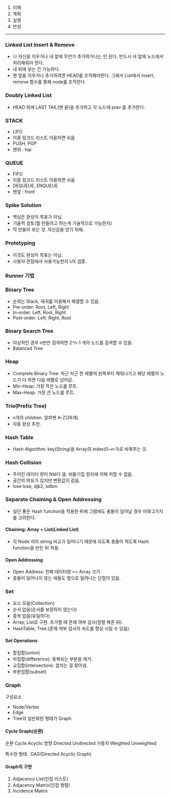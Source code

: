 1. 이해
2. 계획
3. 실행
4. 반성

---

### Linked List Insert & Remove
- 나 자신을 지우거나 내 앞에 무언가 추가하거나는 안 된다. 반드시 내 앞에 노드에서 처리해줘야 한다.
- 내 뒤에 넣는 건 가능하다.
- 맨 앞을 지우거나 추가하려면 HEAD를 조작해야한다. 그래서 List에서 insert, remove 함수를 통해 node를 조작한다.

### Doubly Linked List
- HEAD 외에 LAST TAIL(맨 끝)을 추가하고 각 노드에 prev 를 추가한다.

### STACK
- LIFO
- 이중 링크드 리스트 이용하면 쉬움
- PUSH, POP
- 맨위 : top

### QUEUE
- FIFO
- 이중 링크드 리스트 이용하면 쉬움
- DEQUEUE, ENQUEUE
- 맨앞 : front

### Spike Solution
- 핵심은 완성이 목표가 아님.
- 기술적 검토(뭘 만들려고 하는게 기술적으로 가능한지)
- 막 만들어 보는 것. 자신감을 얻기 위해.

### Prototyping
- 이것도 완성이 목표는 아님.
- 사용자 관점에서 사용가능한지 UX 검증.

### Runner 기법

### Binary Tree
- 순회는 Stack, 재귀를 이용해서 해결할 수 있음.
- Pre-order: Root, Left, Right
- In-order: Left, Root, Right
- Post-order: Left, Right, Root

### Binary Search Tree
- 이상적인 경우 n번만 검색하면 2^n-1 개의 노드를 검색할 수 있음.
- Balanced Tree

### Heap
- Complete Binary Tree: 차근 차근 한 레벨씩 왼쪽부터 채워나가고 해당 레벨의 노드가 다 차면 다음 레벨로 넘어감.
- Min-Heap: 가장 작은 노드를 루트.
- Max-Heap: 가장 큰 노드를 루트.

### Trie(Prefix Tree)
- n개의 children. 알파벳 A-Z(26개).
- 자동 완성 추천.

### Hash Table
- Hash Algorithm: key(String)을 Array의 index(0~n-1)로 바꿔주는 것.

### Hash Collision
- 주어진 데이터 량이 N보다 큼. 비둘기집 원리에 의해 피할 수 없음.
- 공간의 여유가 있지만 변환값이 같음.
- lose lose, djb2, sdbm.

### Separate Chaining & Open Addressing
- 일단 좋은 Hash function을 적용한 뒤에 그럼에도 충돌이 일어날 경우 아래 2가지를 고려한다.
#### Chaining: Array + List(Linked List)
- 각 Node 끼리 string 비교가 일어나기 때문에 되도록 충돌이 적도록 Hash function을 만든 뒤 적용.
#### Open Addressing
- Open Address: 전체 데이터량 <= Array 크기
- 충돌이 일어나지 않는 애들도 옆으로 밀려나는 단점이 있음.

### Set
- 요소 모음(Collection)
- 순서 없음(순서를 보장하지 않는다)
- 중복 없음(유일하다)
- Array, List로 구현. 추가할 때 존재 여부 검사(정렬 해준 뒤).
- HashTable, Tree.(존재 여부 검사의 속도를 향상 시킬 수 있음).

#### Set Operations
- 합집합(union)
- 차집합(difference): 중복되는 부분을 제거.
- 교집합(intersection): 겹치는 걸 찾아냄.
- 부분집합(subset)

### Graph
구성요소
- Node/Vertex
- Edge
- Tree의 일반화된 형태가 Graph

#### Cycle Graph(순환)

순환 Cycle    Acyclic
방향 Directed   Undirected
가중치 Weighted   Unweighted

특수한 형태 : DAG(Directed Acyclic Graph)

#### Graph의 구현

1. Adjacency List(인접 리스트)
2. Adjacency Matrix(인접 행렬)
3. Incidence Matrix

